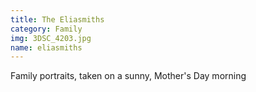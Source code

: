 ```yaml
---
title: The Eliasmiths
category: Family
img: 3DSC_4203.jpg
name: eliasmiths
---
```


Family portraits, taken on a sunny, Mother's Day morning